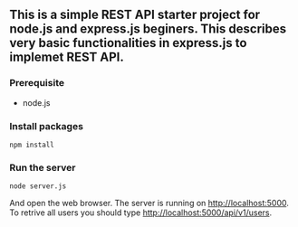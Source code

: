

## This is a simple REST API starter project for node.js and express.js beginers. This describes very basic functionalities in express.js to implemet REST API.

### Prerequisite
* node.js


### Install packages
```shell
npm install
```

### Run the server
```shell
node server.js
```

And open the web browser. The server is running on [http://localhost:5000](http://localhost:5000). 
To retrive all users you should type [http://localhost:5000/api/v1/users](http://localhost:5000/api/v1/users).
